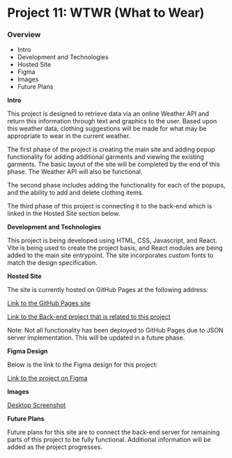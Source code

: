 # Project 11: WTWR (What to Wear)

### Overview

- Intro
- Development and Technologies
- Hosted Site
- Figma
- Images
- Future Plans

**Intro**

This project is designed to retrieve data via an online Weather API and return this information through text and graphics to the user. Based upon this weather data, clothing suggestions will be made for what may be appropriate to wear in the current weather.

The first phase of the project is creating the main site and adding popup functionality for adding additional garments and viewing the existing garments. The basic layout of the site will be completed by the end of this phase. The Weather API will also be functional.

The second phase includes adding the functionality for each of the popups, and the ability to add and delete clothing items.

The third phase of this project is connecting it to the back-end which is linked in the Hosted Site section below.

**Development and Technologies**

This project is being developed using HTML, CSS, Javascript, and React. Vite is being used to create the project basis, and React modules are being added to the main site entrypoint. The site incorporates custom fonts to match the design specification.

**Hosted Site**

The site is currently hosted on GitHub Pages at the following address:

[Link to the GitHub Pages site](https://ironrule.github.io/se_project_react/)

[Link to the Back-end project that is related to this project](https://github.com/ironrule/se_project_express)

Note: Not all functionality has been deployed to GitHub Pages due to JSON server implementation. This will be updated in a future phase.

**Figma Design**

Below is the link to the Figma design for this project:

[Link to the project on Figma](https://www.figma.com/design/bfVOvqlLmoKZ5lpro8WWBe/Sprint-14_-WTWR)

**Images**

[Desktop Screenshot](./readme/website.png)

**Future Plans**

Future plans for this site are to connect the back-end server for remaining parts of this project to be fully functional. Additional information will be added as the project progresses.
